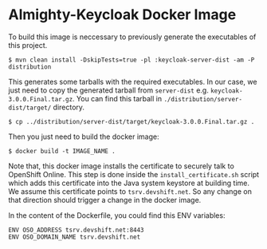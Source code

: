

# Almighty-Keycloak Docker Image

To build this image is neccessary to previously generate the executables of this
project.

`$ mvn clean install -DskipTests=true -pl :keycloak-server-dist -am -P distribution`

This generates some tarballs with the required executables. In our case, we just
need to copy the generated tarball from `server-dist` e.g. `keycloak-3.0.0.Final.tar.gz`.
You can find this tarball in `./distribution/server-dist/target/` directory.

`$ cp ../distribution/server-dist/target/keycloak-3.0.0.Final.tar.gz .`

Then you just need to build the docker image:

`$ docker build -t IMAGE_NAME .`


Note that, this docker image installs the certificate to securely talk to OpenShift Online.
This step is done inside the `install_certificate.sh` script which adds this
certificate into the Java system keystore at building time. We assume this certificate
points to `tsrv.devshift.net`. So any change on that direction should trigger a
change in the docker image.

In the content of the Dockerfile, you could find this ENV variables:
```
ENV OSO_ADDRESS tsrv.devshift.net:8443
ENV OSO_DOMAIN_NAME tsrv.devshift.net
```

